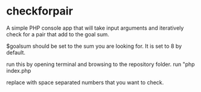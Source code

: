# checkforpair
A simple PHP console app that will take input arguments and iteratively check for a pair that add to the goal sum.

$goalsum should be set to the sum you are looking for. It is set to 8 by default. 


run this by opening terminal and browsing to the repository folder. 
run "php index.php <args> 

replace <args> with space separated numbers that you want to check. 
